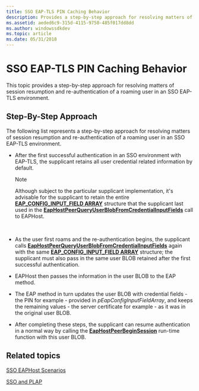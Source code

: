 ```yaml
---
title: SSO EAP-TLS PIN Caching Behavior
description: Provides a step-by-step approach for resolving matters of session resumption and re-authentication of a roaming user in an SSO EAP-TLS environment.
ms.assetid: aeded6c9-315d-4115-9750-485f017dd8dd
ms.author: windowssdkdev
ms.topic: article
ms.date: 05/31/2018
---
```


# SSO EAP-TLS PIN Caching Behavior

This topic provides a step-by-step approach for resolving matters of session resumption and re-authentication of a roaming user in an SSO EAP-TLS environment.

## Step-By-Step Approach

The following list represents a step-by-step approach for resolving matters of session resumption and re-authentication of a roaming user in an SSO EAP-TLS environment.

-   After the first successful authentication in an SSO environment with EAP-TLS, the supplicant retains all user credential related information by default.
    > [!Note]  
    > Although subject to the particular supplicant implementation, it's advisable for the supplicant to retain the entire [**EAP\_CONFIG\_INPUT\_FIELD ARRAY**](/windows/desktop/api/eaptypes/ns-eaptypes-eap_config_input_field_array) structure that the supplicant last used in the [**EapHostPeerQueryUserBlobFromCredentialInputFields**](/previous-versions/windows/desktop/api/eaphostpeerconfigapis/nf-eaphostpeerconfigapis-eaphostpeerqueryuserblobfromcredentialinputfields) call to EAPHost.

     

-   As the user first roams and the re-authentication begins, the supplicant calls [**EapHostPeerQueryUserBlobFromCredentialInputFields**](/previous-versions/windows/desktop/api/eaphostpeerconfigapis/nf-eaphostpeerconfigapis-eaphostpeerqueryuserblobfromcredentialinputfields) again with the same [**EAP\_CONFIG\_INPUT\_FIELD ARRAY**](/windows/desktop/api/eaptypes/ns-eaptypes-eap_config_input_field_array) structure; the supplicant must also pass in the same user BLOB retained after the first successful authentication.
-   EAPHost then passes the information in the user BLOB to the EAP method.
-   The EAP method in turn updates the user BLOB with credential fields - the PIN for example - provided in *pEapConfigInputFieldArray*, and keeps the remaining values - the server certificate for example - as it was in the original user BLOB.
-   After completing these steps, the supplicant can resume authentication in a normal way by calling the [**EapHostPeerBeginSession**](/previous-versions/windows/desktop/api/eappapis/nf-eappapis-eaphostpeerbeginsession) run-time function with this user BLOB.

## Related topics

<dl> <dt>

[SSO EAPHost Scenarios](why-eaphost-sso.md)
</dt> <dt>

[SSO and PLAP](understanding-sso-and-plap.md)
</dt> </dl>

 

 




